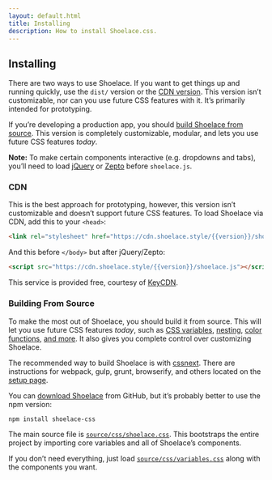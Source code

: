 ```yaml
---
layout: default.html
title: Installing
description: How to install Shoelace.css.
---
```


## Installing

There are two ways to use Shoelace. If you want to get things up and running quickly, use the `dist/` version or the [CDN version](#cdn). This version isn’t customizable, nor can you use future CSS features with it. It’s primarily intended for prototyping.

If you’re developing a production app, you should [build Shoelace from source](#building-from-source). This version is completely customizable, modular, and lets you use future CSS features _today_.

**Note:** To make certain components interactive (e.g. dropdowns and tabs), you’ll need to load [jQuery](https://cdnjs.com/libraries/jquery/) or [Zepto](https://cdnjs.com/libraries/zepto/) before `shoelace.js`.

### CDN

This is the best approach for prototyping, however, this version isn’t customizable and doesn’t support future CSS features. To load Shoelace via CDN, add this to your `<head>`:

```html
<link rel="stylesheet" href="https://cdn.shoelace.style/{{version}}/shoelace.css">
```

And this before `</body>` but after jQuery/Zepto:

```html
<script src="https://cdn.shoelace.style/{{version}}/shoelace.js"></script>
```

This service is provided free, courtesy of [KeyCDN](https://keycdn.com/).

### Building From Source

To make the most out of Shoelace, you should build it from source. This will let you use future CSS features _today_, such as [CSS variables](https://www.w3.org/TR/css-variables/), [nesting](http://tabatkins.github.io/specs/css-nesting/), [color functions](https://drafts.csswg.org/css-color/#modifying-colors), [and more](http://cssnext.io/features/). It also gives you complete control over customizing Shoelace.

The recommended way to build Shoelace is with [cssnext](http://cssnext.io/). There are instructions for webpack, gulp, grunt, browserify, and others located on the [setup page](http://cssnext.io/setup/).

You can [download Shoelace](https://github.com/claviska/shoelace-css/releases) from GitHub, but it’s probably better to use the npm version:

```text
npm install shoelace-css
```

The main source file is [`source/css/shoelace.css`](../source/css/shoelace.css). This bootstraps the entire project by importing core variables and all of Shoelace’s components.

If you don’t need everything, just load [`source/css/variables.css`](../source/css/variables.css) along with the components you want.
